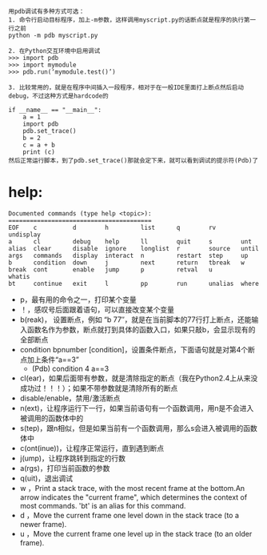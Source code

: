 ```
用pdb调试有多种方式可选：
1. 命令行启动目标程序，加上-m参数，这样调用myscript.py的话断点就是程序的执行第一行之前
python -m pdb myscript.py

2. 在Python交互环境中启用调试
>>> import pdb
>>> import mymodule
>>> pdb.run(‘mymodule.test()’)

3. 比较常用的，就是在程序中间插入一段程序，相对于在一般IDE里面打上断点然后启动debug，不过这种方式是hardcode的

if __name__ == "__main__":
	a = 1
	import pdb
	pdb.set_trace()
	b = 2
	c = a + b
	print (c)
然后正常运行脚本，到了pdb.set_trace()那就会定下来，就可以看到调试的提示符(Pdb)了
```
# help:
```
Documented commands (type help <topic>):
========================================
EOF    c          d        h         list      q        rv       undisplay
a      cl         debug    help      ll        quit     s        unt
alias  clear      disable  ignore    longlist  r        source   until
args   commands   display  interact  n         restart  step     up
b      condition  down     j         next      return   tbreak   w
break  cont       enable   jump      p         retval   u        whatis
bt     continue   exit     l         pp        run      unalias  where
```
* p，最有用的命令之一，打印某个变量
* ！，感叹号后面跟着语句，可以直接改变某个变量
* b(reak)， 设置断点，例如 “b 77″，就是在当前脚本的77行打上断点，还能输入函数名作为参数，断点就打到具体的函数入口，如果只敲b，会显示现有的全部断点
* condition bpnumber [condition]，设置条件断点，下面语句就是对第4个断点加上条件“a==3”
  * (Pdb) condition 4 a==3
* cl(ear)，如果后面带有参数，就是清除指定的断点（我在Python2.4上从来没成功过！！！）；如果不带参数就是清除所有的断点
* disable/enable，禁用/激活断点
* n(ext)，让程序运行下一行，如果当前语句有一个函数调用，用n是不会进入被调用的函数体中的
* s(tep)，跟n相似，但是如果当前有一个函数调用，那么s会进入被调用的函数体中
* c(ont(inue))，让程序正常运行，直到遇到断点
* j(ump)，让程序跳转到指定的行数
* a(rgs)，打印当前函数的参数
* q(uit)，退出调试
* w ，Print a stack trace, with the most recent frame at the bottom.An arrow indicates the "current frame", which determines the context of most commands. 'bt' is an alias for this command.
* d ，Move the current frame one level down in the stack trace (to a newer frame).
* u ，Move the current frame one level up in the stack trace (to an older frame).
